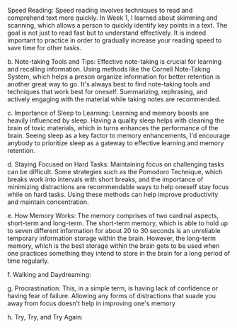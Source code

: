 
Speed Reading: Speed reading involves techniques to read and comprehend text more quickly. In Week 1, I learned about skimming and scanning, which allows a person to quickly identify key points in a text. The goal is not just to read fast but to understand effectively. It is indeed important to practice in order to gradually increase your reading speed to save time for other tasks.

b. Note-taking Tools and Tips: Effective note-taking is crucial for learning and recalling information. Using methods like the Cornell Note-Taking System, which helps a preson organize information for better retention is another great way to go. It's always best to find note-taking tools and techniques that work best for oneself. Summarizing, rephrasing, and actively engaging with the material while taking notes are recommended.

c. Importance of Sleep to Learning: Learning and memory boosts are heavily influenced by sleep. Having a quality sleep helps with cleaning the brain of toxic materials, which in turns enhances the performance of the brain. Seeing sleep as a key factor to memory enhancements, I'd encourage anybody to prioritize sleep as a gateway to effective learning and memory retention.

d. Staying Focused on Hard Tasks: Maintaining focus on challenging tasks can be difficult. Some strategies such as the Pomodoro Technique, which breaks work into intervals with short breaks, and the importance of minimizing distractions are recommendable ways to help oneself stay focus while on hard tasks. Using these methods can help improve productivity and maintain concentration.

e. How Memory Works: The memory comprises of two cardinal aspects, short-term and long-term. The short-term memory, which is able to hold up to seven different information for about 20 to 30 seconds is an unreliable temporary information storage within the brain. However, the long-term memory, which is the best storage within the brain gets to be used when one practices something they intend to store in the brain for a long period of time regularly.

f. Walking and Daydreaming: 

g. Procrastination: This, in a simple term, is having lack of confidence or having fear of failure. Allowing any forms of distractions that suade you away from focus doesn't help in improving one's memory

h. Try, Try, and Try Again: 
